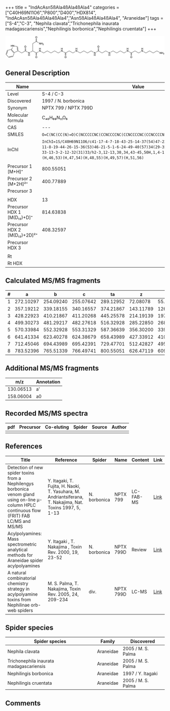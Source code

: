 +++
title = "IndAcAsn5ßAla4ßAla4ßAla4"
categories = ["C40H69N11O6","P800","D400","HDX814",
"IndAcAsn5ßAla4ßAla4ßAla4","Asn5ßAla4ßAla4ßAla4",
"Araneidae"]
tags = ["S-4","C-3",
"Nephila clavata","Trichonephila inaurata madagascariensis","Nephilingis borbonica","Nephilingis cruentata"]
+++

![](/img/IndAcAsn5bAla4bAla4bAla4.png)

## General Description

| Name                         | Value                |
|------------------------------|----------------------|
| Level                        | S-4 / C-3                    |
| Discovered                   | 1997 / N. borbonica  |
| Synonym                      | NPTX 799 / NPTX 799D |
| Molecular formula            | C₄₀H₆₉N₁₁O₆          |
| CAS                          | ---                  |
| SMILES | `O=C(NC(CC(N)=O)C(NCCCCCNC(CCNCCCCNC(CCNCCCCNC(CCNCCCCN)=O)=O)=O)=O)CC1=CNC2=C1C=CC=C2`  |
| InChI  | `InChI=1S/C40H69N11O6/c41-17-4-7-18-43-25-14-37(54)47-22-10-9-20-45-27-16-38(55)48-23-11-8-19-44-26-15-36(53)46-21-5-1-6-24-49-40(57)34(29-35(42)52)51-39(56)28-31-30-50-33-13-3-2-12-32(31)33/h2-3,12-13,30,34,43-45,50H,1,4-11,14-29,41H2,(H2,42,52)(H,46,53)(H,47,54)(H,48,55)(H,49,57)(H,51,56)`  |
|                              |                      |
| Precursor 1 [M+H]⁺           | 800.55051            |
| Precursor 2 [M+2H]²⁺         | 400.77889            |
| Precursor 3                  |                      |
|                              |                      |
| HDX                          | 13                   |
| Precursor HDX 1 [M(D₁₃)+D]⁺   | 814.63838            |
| Precursor HDX 2 [M(D₁₃)+2D]²⁺ | 408.32597            |
| Precursor HDX 3              |                      |
|                              |                      |
| Rt                           |                      |
| Rt HDX                       |                      |

## Calculated MS/MS fragments

| # | a         | b         | c         | ta        | z         | y         | tz        |
|---|-----------|-----------|-----------|-----------|-----------|-----------|-----------|
| 1 | 272.10297 | 254.09240 | 255.07642 | 289.12952 | 72.08078 | 55.05423 | 89.10732 |
| 2 | 357.19212 | 339.18155 | 340.16557 | 374.21867 | 143.11789 | 126.09134 | 160.14444 |
| 3 | 428.22923 | 410.21867 | 411.20268 | 445.25578 | 214.19139 | 197.16484 | 231.21794 |
| 4 | 499.30273 | 481.29217 | 482.27618 | 516.32928 | 285.22850 | 268.20195 | 302.25505 |
| 5 | 570.33984 | 552.32928 | 553.31329 | 587.36639 | 356.30200 | 339.27545 | 373.32855 |
| 6 | 641.41334 | 623.40278 | 624.38679 | 658.43989 | 427.33912 | 410.31257 | 444.36566 |
| 7 | 712.45046 | 694.43989 | 695.42391 | 729.47701 | 512.42827 | 495.40172 | 529.45481 |
| 8 | 783.52396 | 765.51339 | 766.49741 | 800.55051 | 626.47119 | 609.44464 | 643.49774 |

## Additional MS/MS fragments

| m/z       | Annotation |
|-----------|------------|
| 130.06513 | a'         |
| 158.06004 | a0         |

## Recorded MS/MS spectra

| pdf | Precursor | Co-eluting | Spider | Source | Author |
|-----|-----------|------------|--------|--------|--------|
|     |           |            |        |        |        |

## References

| Title                                                                                                                                          | Reference                                                                                                 | Spider       | Name      | Content   | Link                                                                                                              |
|------------------------------------------------------------------------------------------------------------------------------------------------|-----------------------------------------------------------------------------------------------------------|--------------|-----------|-----------|-------------------------------------------------------------------------------------------------------------------|
| Detection of new spider toxins from a Nephilengys borbonica venom gland using on-line µ-column HPLC continuous flow (FRIT) FAB LC/MS and MS/MS | Y. Itagaki, T. Fujita, H. Naoki, T. Yasuhara, M. Andriantsiferana, T. Nakajima, Nat. Toxins 1997, 5, 1-13 | N. borbonica | NPTX 799  | LC-FAB-MS | [Link](https://onlinelibrary.wiley.com/doi/abs/10.1002/%28SICI%29%281997%295%3A1%3C1%3A%3AAID-NT1%3E3.0.CO%3B2-8) |
| Acylpolyamines: Mass spectrometric analytical methods for Araneidae spider acylpolyamines                                                      | Y. Itagaki , T. Nakajima , Toxin Rev. 2000, 19, 23-52                                                     | N. borbonica | NPTX 799D | Review    | [Link](https://www.tandfonline.com/doi/abs/10.1081/TXR-100100314)                                                 |
| A natural combinatorial chemistry strategy in acylpolyamine toxins from Nephilinae orb-web spiders                                             | M. S. Palma, T. Nakajima, Toxin Rev. 2005, 24, 209-234                                                    | div.         | NPTX 799D | LC-MS     | [Link](https://www.tandfonline.com/doi/abs/10.1081/TXR-200057857)                                                 |

## Spider species

| Spider species                    | Family    | Discovered         |
|-----------------------------------|-----------|--------------------|
| Nephila clavata                   | Araneidae | 2005 / M. S. Palma |
| Trichonephila inaurata madagascariensis | Araneidae | 2005 / M. S. Palma |
| Nephilingis borbonica             | Araneidae | 1997 / Y. Itagaki  |
| Nephilingis cruentata             | Araneidae | 2005 / M. S. Palma |

## Comments